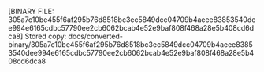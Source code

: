 [BINARY FILE: 305a7c10be455f6af295b76d8518bc3ec5849dcc04709b4aeee83853540dee994e6165cdbc57790ee2cb6062bcab4e52e9baf808f468a28e5b408cd6dca8]
Stored copy: docs/converted-binary/305a7c10be455f6af295b76d8518bc3ec5849dcc04709b4aeee83853540dee994e6165cdbc57790ee2cb6062bcab4e52e9baf808f468a28e5b408cd6dca8
